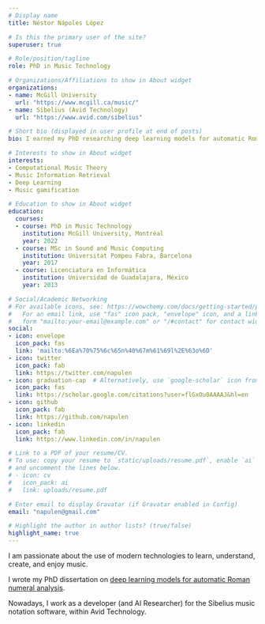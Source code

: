 ```yaml
---
# Display name
title: Néstor Nápoles López

# Is this the primary user of the site?
superuser: true

# Role/position/tagline
role: PhD in Music Technology

# Organizations/Affiliations to show in About widget
organizations:
- name: McGill University
  url: "https://www.mcgill.ca/music/"
- name: Sibelius (Avid Technology)
  url: "https://www.avid.com/sibelius"

# Short bio (displayed in user profile at end of posts)
bio: I earned my PhD researching deep learning models for automatic Roman numeral analysis. Nowadays, I am one of the developers of the Sibelius music notation software. 

# Interests to show in About widget
interests:
- Computational Music Theory
- Music Information Retrieval
- Deep Learning
- Music gamification

# Education to show in About widget
education:
  courses:
  - course: PhD in Music Technology
    institution: McGill University, Montréal
    year: 2022
  - course: MSc in Sound and Music Computing
    institution: Universitat Pompeu Fabra, Barcelona
    year: 2017
  - course: Licenciatura en Informática
    institution: Universidad de Guadalajara, México
    year: 2013

# Social/Academic Networking
# For available icons, see: https://wowchemy.com/docs/getting-started/page-builder/#icons
#   For an email link, use "fas" icon pack, "envelope" icon, and a link in the
#   form "mailto:your-email@example.com" or "/#contact" for contact widget.
social:
- icon: envelope
  icon_pack: fas
  link: 'mailto:%6Ea%70%75%6c%65n%40%67m%61%69l%2E%63o%6D'
- icon: twitter
  icon_pack: fab
  link: https://twitter.com/napulen
- icon: graduation-cap  # Alternatively, use `google-scholar` icon from `ai` icon pack
  icon_pack: fas
  link: https://scholar.google.com/citations?user=flGxOu0AAAAJ&hl=en
- icon: github
  icon_pack: fab
  link: https://github.com/napulen
- icon: linkedin
  icon_pack: fab
  link: https://www.linkedin.com/in/napulen

# Link to a PDF of your resume/CV.
# To use: copy your resume to `static/uploads/resume.pdf`, enable `ai` icons in `params.toml`,
# and uncomment the lines below.
# - icon: cv
#   icon_pack: ai
#   link: uploads/resume.pdf

# Enter email to display Gravatar (if Gravatar enabled in Config)
email: "napulen@gmail.com"

# Highlight the author in author lists? (true/false)
highlight_name: true
---
```


I am passionate about the use of modern technologies to
learn, understand, create, and enjoy music.

I wrote my PhD dissertation on [deep learning models for
automatic Roman numeral analysis](https://escholarship.mcgill.ca/concern/theses/qr46r6307).

Nowadays, I work as a developer (and AI Researcher) for the
Sibelius music notation software, within Avid Technology. 

<!-- {{< icon name="download" pack="fas" >}} Download my {{< staticref "uploads/demo_resume.pdf" "newtab" >}}resumé{{< /staticref >}}. -->

